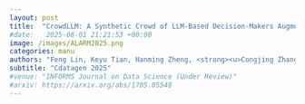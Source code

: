 ```yaml
---
layout: post
title:  "CrowdLLM: A Synthetic Crowd of LLM-Based Decision-Makers Augmented with Generative Models"
#date:   2025-08-01 21:21:53 +00:00
image: /images/ALARM2025.png
categories: manu
authors: "Feng Lin, Keyu Tian, Hanming Zheng, <strong><u>Congjing Zhang</u></strong>, Li Zeng, Shuai Huang"
subtitle: "Cdatagen 2025"
#venue: "INFORMS Journal on Data Science (Under Review)"
#arxiv: https://arxiv.org/abs/1705.05548
---
```



